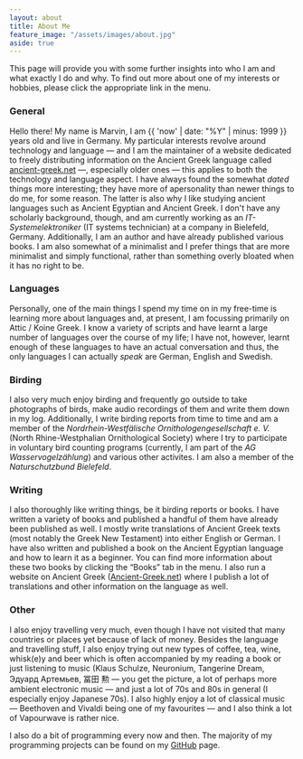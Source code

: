 ```yaml
---
layout: about
title: About Me
feature_image: "/assets/images/about.jpg"
aside: true
---
```

This page will provide you with some further insights into who I am and what exactly I do and why. To find out more about one of my interests or hobbies, please click the appropriate link in the menu.

### General
Hello there! My name is Marvin, I am {{ 'now' | date: "%Y" | minus: 1999 }} years old and live in Germany. My particular interests revolve around technology and language — and I am the maintainer of a website dedicated to freely distributing information on the Ancient Greek language called <a href="//ancient-greek.net">ancient-greek.net</a> —, especially older ones — this applies to both the technology and language aspect. I have always found the somewhat <i>dated</i> things more interesting; they have more of apersonality than newer things to do me, for some reason. The latter is also why I like studying ancient languages such as Ancient Egyptian and Ancient Greek. I don't have any scholarly background, though, and am currently working as an <i>IT-Systemelektroniker</i> (IT systems technician) at a company in Bielefeld, Germany. Additionally, I am an author and have already published various books. I am also somewhat of a minimalist and I prefer things that are more minimalist and simply functional, rather than something overly bloated when it has no right to be.

### Languages
Personally, one of the main things I spend my time on in my free-time is learning more about languages and, at present, I am focussing primarily on Attic / Koine Greek. I know a variety of scripts and have learnt a large number of languages over the course of my life; I have not, however, learnt enough of these languages to have an actual conversation and thus, the only languages I can actually <i>speak</i> are German, English and Swedish. 

### Birding
I also very much enjoy birding and frequently go outside to take photographs of birds, make audio recordings of them and write them down in my log. Additionally, I  write birding reports from time to time and am a member of the _Nordrhein-Westfälische Ornithologengesellschaft e. V._ (North Rhine-Westphalian Ornithological Society) where I try to participate in voluntary bird counting programs (currently, I am part of the _AG Wasservogelzählung_) and various other activites. I am also a member of the _Naturschutzbund Bielefeld_. 

### Writing
I also thoroughly like writing things, be it birding reports or books. I have written a variety of books and published a handful of them have already been published as well. I mostly write translations of Ancient Greek texts (most notably the Greek New Testament) into either English or German. I have also written and published a book on the Ancient Egyptian language and how to learn it as a beginner. You can find more information about these two books by clicking the “Books” tab in the menu. I also run a website on Ancient Greek (<a href="https://Ancient-Greek.net">Ancient-Greek.net</a>) where I publish a lot of translations and other information on the language as well.

### Other
I also enjoy travelling very much, even though I have not visited that many countries or places yet because of lack of money. Besides the language and travelling stuff, I also enjoy trying out new types of coffee, tea, wine, whisk(e)y and beer which is often accompanied by my reading a book or just listening to music (Klaus Schulze, Neuronium, Tangerine Dream, Эдуард Артемьев, 冨田 勲 — you get the picture, a lot of perhaps more ambient electronic music — and just a lot of 70s and 80s in general (I especially enjoy Japanese 70s). I also highly enjoy a lot of classical music — Beethoven and Vivaldi being one of my favourites — and I also think a lot of Vapourwave is rather nice.

I also do a bit of programming every now and then. The majority of my programming projects can be found on my <a href="https://github.com/mjohanning99">GitHub</a> page.